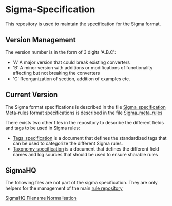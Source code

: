 # Sigma-Specification

This repository is used to maintain the specification for the Sigma format.

## Version Management

The version number is in the form of 3 digits 'A.B.C':

- 'A' A major version that could break existing converters
- 'B' A minor version with additions or modifications of functionality affecting but not breaking the converters
- 'C' Reorganization of section, addition of examples etc.

## Current Version

The Sigma format specifications is described in the file [Sigma_specification](Sigma_specification.md)  
Meta-rules format specifications is described in the file [Sigma_meta_rules](Sigma_meta_rules.md)  

There exists two other files in the repository to describe the different fields and tags to be used in Sigma rules:

- [Tags_specification](Tags_specification.md) is a document that defines the standardized tags that can be used to categorize the different Sigma rules.
- [Taxonomy_specification](Taxonomy_specification.md) is a document that defines the different field names and log sources that should be used to ensure sharable rules


## SigmaHQ

The following files are not part of the sigma specification. They are only helpers for the management of the main [rule repository](https://github.com/SigmaHQ/sigma/tree/master/rules)

[SigmaHQ Filename Normalisation](sigmahq/Sigmahq_filename_rule.md)
